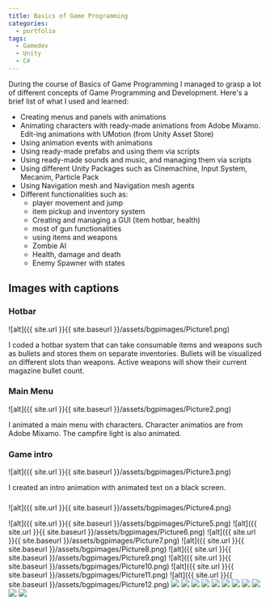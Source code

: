 ```yaml
---
title: Basics of Game Programming
categories:
  - portfolio
tags:
  - Gamedev
  - Unity
  - C#
---
```


During the course of Basics of Game Programming I managed to grasp a lot of different concepts of Game Programming and Development. Here's a brief list of what I used and learned:

-	Creating menus and panels with animations
-	Animating characters with ready-made animations from Adobe Mixamo. Edit-ing animations with UMotion (from Unity Asset Store)
-	Using animation events with animations
-	Using ready-made prefabs and using them via scripts
-	Using ready-made sounds and music, and managing them via scripts
-	Using different Unity Packages such as Cinemachine, Input System, Mecanim, Particle Pack
-	Using Navigation mesh and Navigation mesh agents
-	Different functionalities such as:
    - player movement and jump
    - item pickup and inventory system
    - Creating and managing a GUI (item hotbar, health)
    - most of gun functionalities
    - using items and weapons
    - Zombie AI
    - Health, damage and death
    - Enemy Spawner with states

## Images with captions

### Hotbar
![alt]({{ site.url }}{{ site.baseurl }}/assets/bgpimages/Picture1.png)

I coded a hotbar system that can take consumable items and weapons such as bullets and stores them on separate inventories. Bullets will be visualized on different slots than weapons. Active weapons will show their current magazine bullet count.

### Main Menu
![alt]({{ site.url }}{{ site.baseurl }}/assets/bgpimages/Picture2.png)

I animated a main menu with characters. Character animatios are from Adobe Mixamo. The campfire light is also animated.

### Game intro
![alt]({{ site.url }}{{ site.baseurl }}/assets/bgpimages/Picture3.png)

I created an intro animation with animated text on a black screen.



###

![alt]({{ site.url }}{{ site.baseurl }}/assets/bgpimages/Picture4.png)




![alt]({{ site.url }}{{ site.baseurl }}/assets/bgpimages/Picture5.png)
![alt]({{ site.url }}{{ site.baseurl }}/assets/bgpimages/Picture6.png)
![alt]({{ site.url }}{{ site.baseurl }}/assets/bgpimages/Picture7.png)
![alt]({{ site.url }}{{ site.baseurl }}/assets/bgpimages/Picture8.png)
![alt]({{ site.url }}{{ site.baseurl }}/assets/bgpimages/Picture9.png)
![alt]({{ site.url }}{{ site.baseurl }}/assets/bgpimages/Picture10.png)
![alt]({{ site.url }}{{ site.baseurl }}/assets/bgpimages/Picture11.png)
![alt]({{ site.url }}{{ site.baseurl }}/assets/bgpimages/Picture12.png)
![](./Picture2.png)
![](./Picture3.png)
![](./Picture4.png)
![](./Picture5.png)
![](./Picture6.png)
![](./Picture7.png)
![](./Picture8.png)
![](./Picture9.png)
![](./Picture10.png)
![](./Picture11.png)
![](./Picture12.png)
